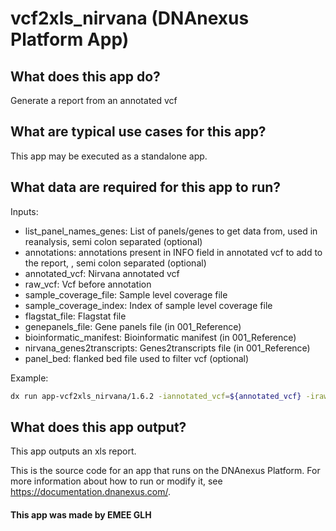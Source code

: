<!-- dx-header -->
# vcf2xls_nirvana (DNAnexus Platform App)

## What does this app do?

Generate a report from an annotated vcf

## What are typical use cases for this app?

This app may be executed as a standalone app.

## What data are required for this app to run?

Inputs:

- list_panel_names_genes: List of panels/genes to get data from, used in reanalysis, semi colon separated (optional)
- annotations: annotations present in INFO field in annotated vcf to add to the report, , semi colon separated (optional)
- annotated_vcf: Nirvana annotated vcf
- raw_vcf: Vcf before annotation
- sample_coverage_file: Sample level coverage file
- sample_coverage_index: Index of sample level coverage file
- flagstat_file: Flagstat file
- genepanels_file: Gene panels file (in 001_Reference)
- bioinformatic_manifest: Bioinformatic manifest (in 001_Reference)
- nirvana_genes2transcripts: Genes2transcripts file (in 001_Reference)
- panel_bed: flanked bed file used to filter vcf (optional)

Example:

```bash
dx run app-vcf2xls_nirvana/1.6.2 -iannotated_vcf=${annotated_vcf} -iraw_vcf=${raw_vcf} -isample_coverage_file=${nirvana_coverage.gz} -isample_coverage_index=${nirvana_coverage.gz.tbi} -iflagstat_file=${samtools_file.flagstat} -igenepanels=001_Reference:/dynamic_files/gene_panels/${genepanels.tsv} -ibioinformatic_manifest=001_Reference:/dynamic_files/BioinformaticManifest/${bioinformatic_manifest.tsv} -inirvana_genes2transcripts=001_Reference:/dynamic_files/nirvana_genes2transcripts/${g2t.tsv} [-ilist_panel_names_genes="$reanalysis_panel_string" -iannotations="$name_of_annotations"]
```

## What does this app output?
This app outputs an xls report.

This is the source code for an app that runs on the DNAnexus Platform.
For more information about how to run or modify it, see
https://documentation.dnanexus.com/.

#### This app was made by EMEE GLH